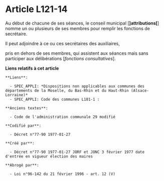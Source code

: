 # Article L121-14

Au début de chacune de ses séances, le conseil municipal [**]attributions[**] nomme un ou plusieurs de ses membres pour
remplir les fonctions de secrétaire. 

Il peut adjoindre à ce ou ces secrétaires des auxiliaires,

pris en dehors de ses membres, qui assistent aux séances mais sans participer aux délibérations [*fonctions consultatives*].

**Liens relatifs à cet article**

	**Liens**:

	  - SPEC_APPLI: *Dispositions non applicables aux communes des départements de la Moselle, du Bas-Rhin et du Haut-Rhin (Alsace-Lorraine)*
	  - SPEC_APPLI: Code des communes L181-1 :

	**Anciens textes**:

	  - Code de l'administration communale 29 modifié

	**Codifié par**:

	  - Décret n°77-90 1977-01-27

	**Créé par**:

	  - Décret n°77-90 1977-01-27 JORF et JONC 3 février 1977 date d'entrée en vigueur élection des maires

	**Abrogé par**:

	  - Loi n°96-142 du 21 février 1996 - art. 12 (V)

